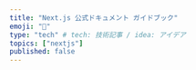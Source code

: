 ```yaml
---
title: "Next.js 公式ドキュメント ガイドブック"
emoji: "📝"
type: "tech" # tech: 技術記事 / idea: アイデア
topics: ["nextjs"]
published: false
---
```

